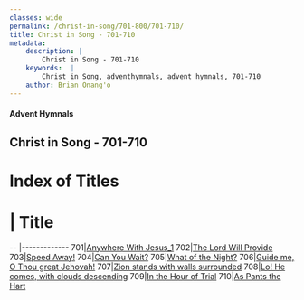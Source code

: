 ```yaml
---
classes: wide
permalink: /christ-in-song/701-800/701-710/
title: Christ in Song - 701-710
metadata:
    description: |
        Christ in Song - 701-710
    keywords:  |
        Christ in Song, adventhymnals, advent hymnals, 701-710
    author: Brian Onang'o
---
```


#### Advent Hymnals
## Christ in Song - 701-710

# Index of Titles
# | Title                        
-- |-------------
701|[Anywhere With Jesus_1](/christ-in-song/701-800/701-710/Anywhere-With-Jesus_1)
702|[The Lord Will Provide](/christ-in-song/701-800/701-710/The-Lord-Will-Provide)
703|[Speed Away!](/christ-in-song/701-800/701-710/Speed-Away!)
704|[Can You Wait?](/christ-in-song/701-800/701-710/Can-You-Wait)
705|[What of the Night?](/christ-in-song/701-800/701-710/What-of-the-Night)
706|[Guide me, O Thou great Jehovah!](/christ-in-song/701-800/701-710/Guide-me,-O-Thou-great-Jehovah!)
707|[Zion stands with walls surrounded](/christ-in-song/701-800/701-710/Zion-stands-with-walls-surrounded)
708|[Lo!  He comes, with clouds descending](/christ-in-song/701-800/701-710/Lo!-He-comes,-with-clouds-descending)
709|[In the Hour of Trial](/christ-in-song/701-800/701-710/In-the-Hour-of-Trial)
710|[As Pants the Hart](/christ-in-song/701-800/701-710/As-Pants-the-Hart)